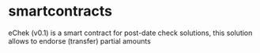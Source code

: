 # smartcontracts

eChek (v0.1)
is a smart contract for post-date check solutions,
this solution allows to endorse (transfer) partial amounts 
